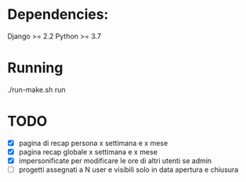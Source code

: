# Dependencies:
Django >= 2.2
Python >= 3.7

# Running
./run-make.sh run

# TODO
- [X] pagina di recap persona x settimana e x mese
- [X] pagina recap globale x settimana e x mese
- [X] impersonificate per modificare le ore di altri utenti se admin
- [ ] progetti assegnati a N user e visibili solo in data apertura e chiusura